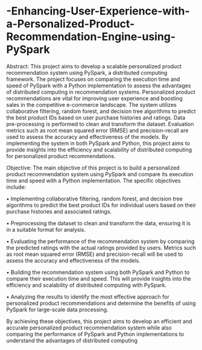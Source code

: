 # -Enhancing-User-Experience-with-a-Personalized-Product-Recommendation-Engine-using-PySpark

Abstract:
This project aims to develop a scalable personalized product recommendation system using PySpark, a distributed computing framework. The project focuses on comparing the execution time and speed of PySpark with a Python implementation to assess the advantages of distributed computing in recommendation systems. Personalized product recommendations are vital for improving user experience and boosting sales in the competitive e-commerce landscape. The system utilizes collaborative filtering, random forest, and decision tree algorithms to predict the best product IDs based on user purchase histories and ratings. Data pre-processing is performed to clean and transform the dataset. Evaluation metrics such as root mean squared error (RMSE) and precision-recall are used to assess the accuracy and effectiveness of the models. By implementing the system in both PySpark and Python, this project aims to provide insights into the efficiency and scalability of distributed computing for personalized product recommendations.

Objective:
The main objective of this project is to build a personalized product recommendation system using PySpark and compare its execution time and speed with a Python implementation. The specific objectives include:

• Implementing collaborative filtering, random forest, and decision tree algorithms to predict the best product IDs for individual users based on their purchase histories and associated ratings.

• Preprocessing the dataset to clean and transform the data, ensuring it is in a suitable format for analysis.

• Evaluating the performance of the recommendation system by comparing the predicted ratings with the actual ratings provided by users. Metrics such as root mean squared error (RMSE) and precision-recall will be used to assess the accuracy and effectiveness of the models.

• Building the recommendation system using both PySpark and Python to compare their execution time and speed. This will provide insights into the efficiency and scalability of distributed computing with PySpark.

• Analyzing the results to identify the most effective approach for personalized product recommendations and determine the benefits of using PySpark for large-scale data processing.

By achieving these objectives, this project aims to develop an efficient and accurate personalized product recommendation system while also comparing the performance of PySpark and Python implementations to understand the advantages of distributed computing
